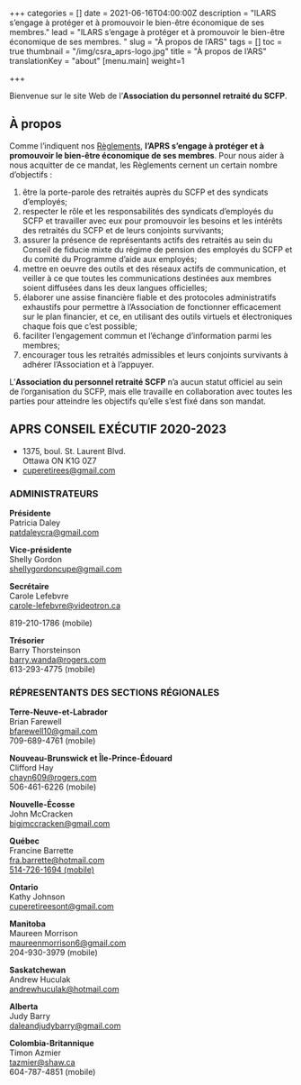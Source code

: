 +++
categories = []
date = 2021-06-16T04:00:00Z
description = "lLARS s’engage à protéger et à promouvoir le bien-être économique de ses membres."
lead = "lLARS s’engage à protéger et à promouvoir le bien-être économique de ses membres. "
slug = "À propos de l’ARS"
tags = []
toc = true
thumbnail = "/img/csra_aprs-logo.jpg"
title = "À propos de l’ARS"
translationKey = "about"
[menu.main]
weight=1

+++

Bienvenue sur le site Web de l’**Association du personnel retraité du SCFP**.

## À propos

Comme l’indiquent nos [Règlements](https://retraitesduscfp.ca/by-laws/), **l’APRS s’engage à protéger et à promouvoir le bien-être économique de ses membres**. Pour nous aider à nous acquitter de ce mandat, les Règlements cernent un certain nombre d’objectifs :

1. être la porte-parole des retraités auprès du SCFP et des syndicats d’employés;
2. respecter le rôle et les responsabilités des syndicats d’employés du SCFP et travailler avec eux pour promouvoir les besoins et les intérêts des retraités du SCFP et de leurs conjoints survivants;
3. assurer la présence de représentants actifs des retraités au sein du Conseil de fiducie mixte du régime de pension des employés du SCFP et du comité du Programme d’aide aux employés;
4. mettre en oeuvre des outils et des réseaux actifs de communication, et veiller à ce que toutes les communications destinées aux membres soient diffusées dans les deux langues officielles;
5. élaborer une assise financière fiable et des protocoles administratifs exhaustifs pour permettre à l’Association de fonctionner efficacement sur le plan financier, et ce, en utilisant des outils virtuels et électroniques chaque fois que c’est possible;
6. faciliter l’engagement commun et l’échange d’information parmi les membres;
7. encourager tous les retraités admissibles et leurs conjoints survivants à adhérer l’Association et à l’appuyer.

L’**Association du personnel retraité SCFP** n’a aucun statut officiel au sein de l’organisation du SCFP, mais elle travaille en collaboration avec toutes les parties pour atteindre les objectifs qu’elle s’est fixé dans son mandat.


## APRS CONSEIL EXÉCUTIF 2020-2023

- 1375, boul. St. Laurent Blvd.  
Ottawa ON K1G 0Z7
- cuperetirees@gmail.com

### ADMINISTRATEURS

**Présidente**  
Patricia Daley  
[patdaleycra@gmail.com](mailto:patdaleycra@gmail.com)

**Vice-présidente**  
Shelly Gordon  
[shellygordoncupe@gmail.com](mailto:shellygordoncupe@gmail.com)

**Secrétaire**  
Carole Lefebvre  
[carole-lefebvre@videotron.ca](mailto:carole-lefebvre@videotron.ca)

819-210-1786 (mobile)

**Trésorier**  
Barry Thorsteinson  
[barry.wanda@rogers.com](mailto:barry.wanda@rogers.com)  
613-293-4775 (mobile)

### RÉPRESENTANTS DES SECTIONS RÉGIONALES

**Terre-Neuve-et-Labrador**  
Brian Farewell  
[bfarewell10@gmail.com](mailto:bfarewell10@gmail.com)  
709-689-4761 (mobile)

**Nouveau-Brunswick et Île-Prince-Édouard**  
Clifford Hay  
[chayn609@rogers.com](mailto:chayn609@rogers.com)  
506-461-6226 (mobile)

**Nouvelle-Écosse**  
John McCracken  
[bigjmccracken@gmail.com](mailto:bigjmccracken@gmail.com)

**Québec**  
Francine Barrette  
[fra.barrette@hotmail.com  
514-726-1694 (mobile)](mailto:fra.barrette@hotmail.com)

**Ontario**  
Kathy Johnson  
[cuperetireesont@gmail.com](mailto:cuperetireesont@gmail.com)

**Manitoba**  
Maureen Morrison  
[maureenmorrison6@gmail.com](mailto:maureenmorrison6@gmail.com)  
204-930-3979 (mobile)

**Saskatchewan**  
Andrew Huculak  
[andrewhuculak@hotmail.com](mailto:andrewhuculak@hotmail.com)

**Alberta**  
Judy Barry  
[daleandjudybarry@gmail.com](mailto:daleandjudybarry@gmail.com)

**Colombia-Britannique**  
Timon Azmier  
[tazmier@shaw.ca](mailto:tazmier@shaw.ca)  
604-787-4851 (mobile)
